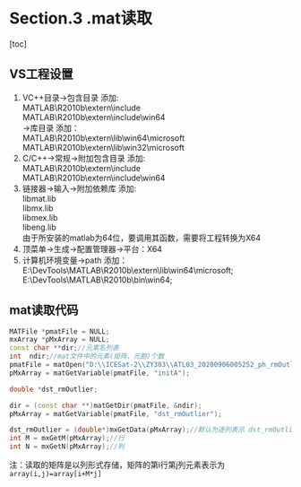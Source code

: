 # Section.3 .mat读取

[toc]

## VS工程设置

1. VC++目录->包含目录 添加: \
    MATLAB\R2010b\extern\include \
    MATLAB\R2010b\extern\include\win64 \
    ->库目录 添加： \
    MATLAB\R2010b\extern\lib\win64\microsoft \
    MATLAB\R2010b\extern\lib\win32\microsoft
&nbsp;
2. C/C++->常规->附加包含目录 添加: \
    MATLAB\R2010b\extern\include \
    MATLAB\R2010b\extern\include\win64
&nbsp;
3. 链接器->输入->附加依赖库 添加: \
    libmat.lib \
    libmx.lib \
    libmex.lib \
    libeng.lib \
    由于所安装的matlab为64位，要调用其函数，需要将工程转换为X64
&nbsp;
4. 顶菜单->生成->配置管理器->平台：X64
&nbsp;
5. 计算机环境变量->path 添加： \
E:\DevTools\MATLAB\R2010b\extern\lib\win64\microsoft; \
E:\DevTools\MATLAB\R2010b\bin\win64;  

## mat读取代码

```C++
MATFile *pmatFile = NULL;
mxArray *pMxArray = NULL;
const char **dir;//元素名列表
int  ndir;//mat文件中的元素(矩阵、元胞)个数
pmatFile = matOpen("D:\\ICESat-2\\ZY303\\ATL03_20200906005252_ph_rmOutlier.mat", "r");
pMxArray = matGetVariable(pmatFile, "initA");

double *dst_rmOutlier;

dir = (const char **)matGetDir(pmatFile, &ndir);
pMxArray = matGetVariable(pmatFile, "dst_rmOutlier");

dst_rmOutlier = (double*)mxGetData(pMxArray);//默认为逐列表示 dst_rmOutlier(i,j)=dst_rmOutlier[i+j*M]
int M = mxGetM(pMxArray);//行
int N = mxGetN(pMxArray);//列
```

注：读取的矩阵是以列形式存储，矩阵的第i行第j列元素表示为
`array(i,j)=array[i+M*j]`